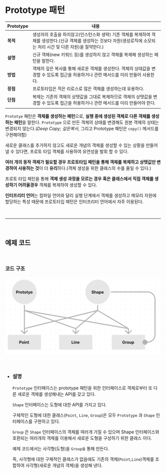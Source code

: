 # **Prototype 패턴**

Prototype|내용|
|---|---|
|**목적**|생성자의 호출을 하지않고(인스턴스화 생략) 기존 객체를 복제하여 객체를 생성한다.(신규 객체를 생성하는 것보다 자원(생성로직에 소모되는 처리 시간 및 다른 자원)을 절약한다.)|
|**설명**|신규 객체(new 키워드 등)를 생성하지 않고 객체를 복제해 생성하는 패턴을 말한다.|
|**방법**|객체의 깊은 복사를 통해 새로운 객체를 생성한다. 객체의 상태값을 변경할 수 있도록 접근을 허용하거나 관련 메서드를 미리 만들어 사용한다.|
|**장점**|프로토타입은 적은 리로스로 많은 객체를 생성하는데 유용하다.|
|**단점**|복제는 기존의 객체의 상탯값을 그대로 복제하므로 객체의 상탯값을 변경할 수 있도록 접근을 허용하거나 관련 메서드를 미리 만들어야 한다.|
||

`Prototye` 패턴은 **객체를 생성하는 패턴**으로, **실행 중에 생성된 객체로 다른 객체를 생성하는 패턴**을 말한다.
`Prototype` 으로 만든 객체의 상태를 변경해도 원본 객체의 상태는 변경되지 않는다.(*Deep Copy; 깊은복사*, 그리고 Prototype 패턴은 `copy()` 메서드를 구현해야함)

새로운 클래스를 추가하지 않고도 새로운 개념의 객체를 생성할 수 있는 상황을 만들어 낼 수 있다면, 프로토 타입 객체를 사용하여 유연성을 발휘 할 수 있다.

**여러 개의 동작 객체가 필요할 경우 프로토타입 패턴을 통해 객체를 복제하고 상탯값만 변경하여 사용하는 것**이 더 **유리**하다.(객체 생성을 위한 클래스의 수를 줄일 수 있다.)

프로토 타입 패턴을 통해 **객체 생성 과정을 모르는 경우 혹은 클래스에서 직접 객체를 생성하기 어려울경우** 객체를 복제하여 생성할 수 있다.

**인터프리터 언어**는 컴파일 언어와 달리 실행 단계에서 객체를 생성하고 메모리 자원에 할당하는 특성 때문에 프로토타입 패턴은 인터프리터 언어에서 자주 이용된다.

<br><hr><br>

## **예제 코드**

<br>

### **코드 구조**

![Prototype.png](/img/Prototype.png)

<br>

- ### **설명**

    `Prototype` 인터페이스는 prototype 패턴을 위한 인터페이스로 객체로부터 또 다른 새로운 객체를 생성해내는 API를 갖고 있다.

    `Shape` 인터페이스는 도형에 대한 API를 가지고 있다.

    구체적인 도형에 대한 클래스(`Point`, `Line`, `Group`)은 모두 `Prototype` 과 `Shape` 인터페이스를 구현하고 있다.

    `Group` 은 `Shape` 인터페이스의 객체를 여러개 가질 수 있으며 Shape 인터페이스와 호환되는 여러개의 객체를 이용해서 새로운 도형을 구성하기 위한 클래스 이다.

    예제 코드에서는 사각형(도형)을 `Group을` 통해 만든다.

     즉, 사각형에 대한 구체적인 클래스가 없음애도 기존의 객체(`Point`,`Line`)객체를 조합하여 사각형(새로운 개념의 객체)을 생성해 낸다.
